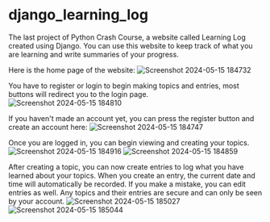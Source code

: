 # django_learning_log
The last project of Python Crash Course, a website called Learning Log created using Django. You can use this website to keep track of what you are learning and write summaries of your progress.

Here is the home page of the website:
![Screenshot 2024-05-15 184732](https://github.com/drewstephenson/django_learning_log/assets/116836139/a516f090-8faf-4aab-9c73-2e286f3bc6ff)

You have to register or login to begin making topics and entries, most buttons will redirect you to the login page.
![Screenshot 2024-05-15 184810](https://github.com/drewstephenson/django_learning_log/assets/116836139/5f8ae352-a59b-47d3-a27d-34da1df51952)

If you haven't made an account yet, you can press the register button and create an account here:
![Screenshot 2024-05-15 184747](https://github.com/drewstephenson/django_learning_log/assets/116836139/952bfb74-5bdf-4dde-bde0-59d4209ae160)

Once you are logged in, you can begin viewing and creating your topics.
![Screenshot 2024-05-15 184916](https://github.com/drewstephenson/django_learning_log/assets/116836139/dff60569-fd00-415e-88c6-ae0838b873ef)
![Screenshot 2024-05-15 184859](https://github.com/drewstephenson/django_learning_log/assets/116836139/da3236dd-379c-4a1f-8592-f3773b42f86d)

After creating a topic, you can now create entries to log what you have learned about your topics. When you create an entry, the current date and time will automatically be recorded. If you make a mistake, you can edit entries as well. Any topics and their entries are secure and can only be seen by your account.
![Screenshot 2024-05-15 185027](https://github.com/drewstephenson/django_learning_log/assets/116836139/bab4e364-c5dd-4a03-82b3-7684109360da)
![Screenshot 2024-05-15 185044](https://github.com/drewstephenson/django_learning_log/assets/116836139/16a670c8-b9e9-4b75-9708-c0ef60eaac7b)

